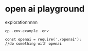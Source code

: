 # open ai playground

explorationnnnn

```
cp .env.example .env
```


```
const openai = require('./openai');
//do something with openai
```
